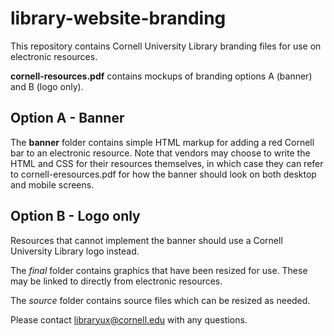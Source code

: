 # library-website-branding

This repository contains Cornell University Library branding files for use on electronic resources.

**cornell-resources.pdf** contains mockups of branding options A (banner) and B (logo only).

## Option A - Banner

The **banner** folder contains simple HTML markup for adding a red Cornell bar to an electronic resource. Note that vendors may choose to write the HTML and CSS for their resources themselves, in which case they can refer to cornell-eresources.pdf for how the banner should look on both desktop and mobile screens.

## Option B - Logo only

Resources that cannot implement the banner should use a Cornell University Library logo instead.

The *final* folder contains graphics that have been resized for use. These may be linked to directly from electronic resources.

The *source* folder contains source files which can be resized as needed.

Please contact libraryux@cornell.edu with any questions.
